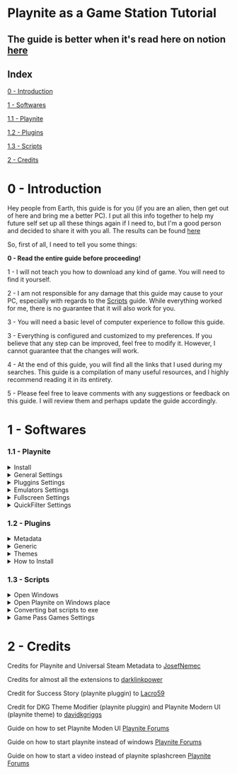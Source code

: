 # Playnite as a Game Station Tutorial

## The guide is better when it's read here on notion [here](https://shiny-cafe-bdd.notion.site/Playnite-as-a-Game-Station-Tutorial-7564a4e7bf8d468f947777a7912a7a58)


## Index

[0 - Introduction](#0---introduction) 

[1 - Softwares](#1---softwares) 

[1.1 - Playnite](#11---playnite) 

[1.2 - Plugins](#12---plugins) 

[1.3 - Scripts](#13---scripts) 

[2 - Credits](#2---credits) 

# 0 - Introduction

Hey people from Earth, this guide is for you (if you are an alien, then get out of here and bring me a better PC). I put all this info together to help my future self set up all these things again if I need to, but I'm a good person and decided to share it with you all. The results can be found [here](https://www.reddit.com/link/13c7aon/video/dp30aq0dqoya1/player)

So, first of all, I need to tell you some things:

**0 - Read the entire guide before proceeding!**

1 - I will not teach you how to download any kind of game. You will need to find it yourself.

2 - I am not responsible for any damage that this guide may cause to your PC, especially with regards to the [Scripts](#13---scripts) guide. While everything worked for me, there is no guarantee that it will also work for you.

3 - You will need a basic level of computer experience to follow this guide.

3 - Everything is configured and customized to my preferences. If you believe that any step can be improved, feel free to modify it. However, I cannot guarantee that the changes will work.

4 - At the end of this guide, you will find all the links that I used during my searches. This guide is a compilation of many useful resources, and I highly recommend reading it in its entirety.

5 - Please feel free to leave comments with any suggestions or feedback on this guide. I will review them and perhaps update the guide accordingly.

# 1 - Softwares

### 1.1 - Playnite

<details>
    <summary>Install</summary>

- Download Playnite from [here](https://playnite.link/).
- Install Playnite where you want it.
- Open Playnite for the first time, choose your libraries, and log in to all of them.
- Install all the extensions from [1.2 - Plugins](#12---plugins).    
</details>

<details>
    <summary>General Settings</summary>

- Press *F4* to open the settings menu.
- Access the `General` settings and configure them as follows:    
    ![0](/Images/0.png)    
- On `Metadata`, configure it as follows:    
    ![1](/Images/1.png)    
- On `Auto Close Clients`, select all clients and set a time limit that you believe is appropriate (I recommend 240 seconds).    
</details>

<details>
    <summary>Pluggins Settings</summary>

- Press *F9* to open the plugin settings.
- Check for updates. If any are available, update the plugin and restart Playnite.
- If you use Amazon Games, check the box that says `Start games directly without running official client.`
- If you use Xbox, uncheck the boxes `Import not installed games` and `Import XBOX console games` (This will prevent Playnite importing games that were on Game Pass in the past, you played and don’t have access anymore. Instead you can use `Game Pass Catalog Browser`)
- Configure the other library extensions as you prefer.
- Create an account on [SteamGridDB](https://www.steamgriddb.com/), then go [here](https://www.steamgriddb.com/profile/preferences/api) and copy your API Key.
- Back in Playnite, go to `Metadata Sources → SteamGridDB` and paste your API Key where it is requested. No other changes are necessary.
- On `Generic → DKG Theme Modifier` (All of this you can see what fit you most)
    - Chose `PlayniteModernUI`
    - Select your preferred color
    - Mark the boxes `Background Stretch With Fade` and `Background Blur`
    - Mark the box `Rounded Corners` and set it to 15
    - Click on `Apply changes` on the button on the beggining of the page
- On `Extra Metadata Loader` click on `Download ffmpeg package` and `Download yt-dlp`. Save these files to a location of your choice (I saved them inside the extension folder). Next, point the files to Playnite by clicking on `Browse…`
    ![2](/Images/2.png)
- Then, scroll to the end and let configure it as follow:
    ![3](/Images/3.png)
- Go to the `Game Pass Catalog Browser` and select your country. Then, choose the boxes that best fit your preferences.
- On `SuccessStory`, enable the achievements you want to track. If you want to play retro games, check out [RetroAchievements](https://retroachievements.org/) and get an API Key [here](https://retroachievements.org/controlpanel.php).
- On `Steam Launcher Utility` check the box `Launch Steam in Big Picture Mode when starting a game` from the `FullScreen Mode`
- Click `Save`
- Download [Image Magick](https://imagemagick.org/) and install it wherever you want. Then, proceed with the steps on the image.
    ![4](/Images/4.png
- If it asks for Image Magick, just point it to where you install it.    
</details>

<details>
    <summary>Emulators Settings</summary>
    
- Press *Ctrl+T* to open the emulator settings screen.
- I recommend you to have just one folder with all of your emulators and another one with your games.
- Click `Import`, then `Scan folder`, and point Playnite to where you installed your emulators. Wait for Playnite to list all of your emulators (that it supports), then select them all and click `Import`.
- For PCSX2, select the Default profile, check `Override Emulator Arguments`, and put `-nogui -fullscreen -slowboot -- {ImagePath}` in the `Custom Arguments` field.
- For Xenia, select the Default profile, check `Override Emulator Arguments`, and put `"{ImagePath}" --fullscreen` in the `Custom Arguments` field.
- At the top of the settings page, select `Auto-scan configuration`. Then, for each emulator you have, follow these steps (we'll use PCSX2 as an example):
    - Click `Add`.
    - Name it as `PS2`.
    - Point the scan folder to where your ROMs are located.
    - For `Scan with emulator`, choose `PCSX2` and the `Default` profile.
    - For `Override platform`, choose `Sony Playstation 2`.
    - Leave all other settings at their default values.
    - Example Pics
        ![5](/Images/5.png)
        ![6](/Images/6.png)
    - Click on `Save`
</details>

<details>
    <summary>Fullscreen Settings</summary>
    
- Press `F5` to update all the library, this must dowload all metadata missing
- Press `F11` to open the Fullscreen mode
- On the upper right corner, select the joycon icon nad it will open a sidenav
- Select then `Layout` and set:
    - Columns to 6
    - Rows to 2 (If you can’t use it, uncheck `Horizontal Scrolling` and then try again, just remember to check it again later)
    - Item spacing to 40
- You can play with the settings to see what most suits you
</details>

<details>
    <summary>QuickFilter  Settings</summary>
    
To have nice icons on Fullscreen with your Quick Filters is quite simple. 
  
- Open Playnite on Window Mode
- Click on the filter icon
    ![7](/Images/7.png)
- Chose the filter that most suits you, in my case I will create a filter for PS2 games:
    ![8](/Images/8.png)
- I put Library as Playnite to just have the games that run on the emulator. You can have some games on Steam that will also have “PlayStation2” as their platform along with PC.
- Click then on the Save icon
- Check both boxes
- The name must be one of these icons [here](https://github.com/davidkgriggs/PlayniteModernUI/tree/main/source/FilterIcons) (If the name isn’t one of these, the icon will be a default one)
- Click save and enjoy
</details>

### 1.2 - Plugins

<details>
    <summary>Metadata</summary>
    
- [SteamGridDB](https://playnite.link/addons.html#SteamGridDB_Playnite_Metadata) - Retrieve covers from SteamGridDB.
- [Universal Steam Metadata](https://playnite.link/addons.html#Universal_Steam_Metadata) - Retrieve metadata from Steam, even if the game is from another library.
</details>

<details>
    <summary>Generic</summary>
    
- [DKG Theme Modifier](https://playnite.link/addons.html#DKGThemeModifier_ee4ed2de-7e02-4447-8441-685d320b0520) - Use to configure themes that support it.
- [Extra Metadata Loader](https://playnite.link/addons.html#ExtraMetadataLoader_705fdbca-e1fc-4004-b839-1d040b8b4429) - Provides additional information.
- [Extra Metadata Fullscreen Mode Helper](https://playnite.link/addons.html#Extra_Metadata_tools_2e0349ed-6da2-4095-9457-4c9fb544551e) - Provides additional information in fullscreen mode.
- [Game Pass Catalog Browser](https://playnite.link/addons.html#GamePassCatalogBrowser_50c85177-570f-4494-be16-99d6aa5b8a93) - Browse the Game Pass Catalog on Playnite (optional).
- [Image Cache Size Saver](https://playnite.link/addons.html#Image_Cache_Size_Saver) - Saves space on your hard drive by processing images in the cache folder.
- [Image Size Saver](https://github.com/ToMattBan/PC_but_console/tree/main/Image_Size_Saver) - Same as above, but for covers (adapted from [here](https://github.com/darklinkpower/PlayniteExtensionsCollection/tree/master/source/Generic/ImageCacheSizeSaver)).
- [Save File View](https://playnite.link/addons.html#SaveFileView_f68f302b-9799-4b77-a982-4bfca97130e2) - Shows the location of the game's save folder (optional).
- [Splash Screen](https://playnite.link/addons.html#SplashScreen_d8c4f435-2bd2-49d8-98f6-87b1d415934a) - Set an image or video to open before a game.
- [SuccessStory](https://playnite.link/addons.html#playnite-successstory-plugin) - View your achievements (optional, but highly recommended).
</details>

<details>
    <summary>Themes</summary>

- [Mythic](https://playnite.link/addons.html#Mythic_e231056c-4fa7-49d8-ad2b-0a6f1c589eb8) - Optional
- [Playnite Modern UI](https://playnite.link/addons.html#PlayniteModernUI_b600472c-c10c-4136-86d0-82bf0e576200) - One of the best themes available. Check out how to configure it in the [General Settings](Playnite%20as%20a%20Game%20Station%20Tutorial%207564a4e7bf8d468f947777a7912a7a58.md)
</details>

<details>
    <summary>How to Install</summary>    

Click on the extension name, it will take you to playnite extensions page, then just click on “Download” button. It will ask to open the link on Playnite, just allow it.

If any of them isn’t available anymore, you can get a backup [here](https://github.com/ToMattBan/PC_but_console/tree/main/extensions) (You will just need to drag them to the Playnite window). 

Playnite will ask if you want to install, choose yes, and then restart. You only need to restart once after installing all extensions, not after each one.

To install Image Size Saver, create a folder called “Image_Size_Saver” in \Playnite\Extensions and put all the contents from the GitHub link inside it. The result will be:
    ![9](/Images/9.png)
</details>

### 1.3 - Scripts

<details>
    <summary>Open Windows</summary>
- Chose a place and create a folder called “Scripts”
- Put any mp4 video here, it must be called “IntroVideo.mp4” ([Here](https://github.com/ToMattBan/PC_but_console/tree/main/splash%20videos) are some examples. Fell free to add more! Videos 1-4 credits to [here](https://playnite.link/forum/thread-686-post-4647.html))
- Create a file called `Launch Playnite.bat`
- Open the file and past the code:

```bash
@echo off

start "" "D:\Playnite\Playnite.FullscreenApp.exe" --hidesplashscreen
start "" "D:\Playnite\tools\ffmpeg-6.0-essentials_build\bin\ffplay.exe" -left 0 -top 0 -x 1920 -y 1080 -alwaysontop -noborder -autoexit -loglevel quiet -loop 2 "D:\Playnite\!_Scripts\IntroVideo.mp4" 2>NUL
```

- Change the paths to your owns.
- Before the video path, there is the `-loop` argument with the value 2, this will make the video be played 2 times, you can change it to how many times it will be needed. Here, just 1 time don’t give Playnite time to really open, so play with this number until you get what you want.
- Then follow Converting bat scripts to exe (guide below)
- Then follow Open Playnite on Windows place (guide below), in the end, come back and follow the last steps:
- On Playnite, select the option to add a manual game, put the name as “Run Windows” or something like that
- On “Actions”, create a new Play Action and point it to your `explorerShell.exe`
    ![10](/Images/10.png)
- Save it and done! Now, everythime you want to use your computer as Windows, just run this “Game”. I recommend to put it in your favorites.
</details>

<details>
    <summary>Open Playnite on Windows place</summary>
- Come back to Scripts folder you create here on "Open Windows" above.
- Inside the folder, create a file called `explorerShell.bat`
- Open the file and past the code:

```bash
@echo off
reg add "HKEY_LOCAL_MACHINE\SOFTWARE\Microsoft\Windows NT\CurrentVersion\Winlogon" /v Shell /t REG_SZ /d "explorer.exe" /f
timeout /t 1
start explorer.exe
timeout /t 1
reg add "HKEY_LOCAL_MACHINE\SOFTWARE\Microsoft\Windows NT\CurrentVersion\Winlogon" /v Shell /t REG_SZ /d "D:\Playnite\!_Scripts\Launch Playnite.exe" /f
exit
```

- On the 6th line, change the Playnite path to where is the exe we created at "Open Windows"
- Then follow "Converting bat scripts to exe" (guide below)
- Now open Regex and navegate to `Computer\HKEY_LOCAL_MACHINE\SOFTWARE\Microsoft\Windows NT\CurrentVersion\Winlogon`
- Open on the key named “Shell” with a double click and point it to where is the exe we created at "Open Windows"
    ![11](/Images/11.png)
- Save it
</details>

<details>
    <summary>Converting bat scripts to exe</summary>
- Download [this](https://blindhelp.net/software/bat-exe-converter-2480) tool
- Extract wherever you want it.
- Open `BatToExeConverterX64.exe`
- Drag your .bat file to the program
- Check `Invisible application` and `64 Bit`
- If is the Open Window Script, also mark the Administrator option
- Then click on Compile
</details>

<details>
    <summary>Game Pass Games Settings</summary>
    
So, if you try to start a Game Pass game, you will be wellcomed with an error. This is simple to solve, but you will need to do it for every game.
    
- In Desktop mode, sellect your game and press `F3`
- Go to Scripts tab and paste the following code to `Execute before starting a game`:

```bash
$explorerRunning = Get-Process explorer -ErrorAction SilentlyContinue
if (!$explorerRunning) {
    Start-Process "D:\Playnite\scripts\explorerShell.exe"
    timeout /t 30
}
```
![12](/Images/12.png)
- This will make sure that explorer.exe starts before the game.
</details>

# 2 - Credits

Credits for Playnite and Universal Steam Metadata to [JosefNemec](https://github.com/JosefNemec)

Credits for almost all the extensions to [darklinkpower](https://github.com/darklinkpower/)

Credit for Success Story (playnite pluggin) to [Lacro59](https://github.com/Lacro59)

Credit for DKG Theme Modifier (playnite pluggin) and Playnite Modern UI (playnite theme) to [davidkgriggs](https://github.com/davidkgriggs)

Guide on how to set Playnite Moden UI [Playnite Forums](https://playnite.link/forum/thread-791.html)

Guide on how to start playnite instead of windows [Playnite Forums](https://playnite.link/forum/thread-967.html)

Guide on how to start a video instead of playnite splashcreen [Playnite Forums](https://playnite.link/forum/thread-686-post-4647.html)
